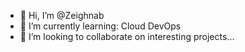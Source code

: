 - 👋 Hi, I’m @Zeighnab
- 👀 I’m currently learning: Cloud DevOps
- 💞️ I’m looking to collaborate on interesting projects...

<!---
Zeighnab/Zeighnab is a ✨ special ✨ repository because its `README.md` (this file) appears on your GitHub profile.
You can click the Preview link to take a look at your changes.
--->

